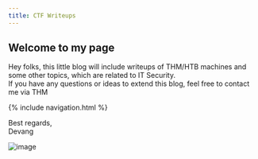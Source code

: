 ```yaml
---
title: CTF Writeups
---
```


## Welcome to my page

Hey folks, this little blog will include writeups of THM/HTB machines and some other topics, which are related to IT Security.\
If you have any questions or ideas to extend this blog, feel free to contact me via THM 

{% include navigation.html  %}

Best regards,\
Devang

![image](https://tryhackme-badges.s3.amazonaws.com/devangsolanki.png)
